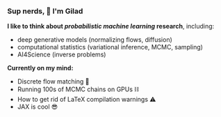 ### Sup nerds, 👋 I'm Gilad

**I like to think about *probabilistic machine learning* research**, including:
- deep generative models (normalizing flows, diffusion)
- computational statistics (variational inference, MCMC, sampling)
- AI4Science (inverse problems)

**Currently on my mind:**
- Discrete flow matching 🌊
- Running 100s of MCMC chains on GPUs ⛓️
- How to get rid of LaTeX compilation warnings ⚠️
- JAX is cool 😎
